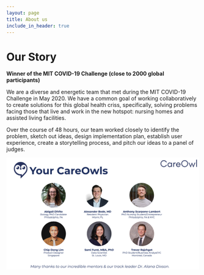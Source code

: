 ```yaml
---
layout: page
title: About us
include_in_header: true
---
```


# Our Story

**Winner of the MIT COVID-19 Challenge (close to 2000 global participants)**

We are a diverse and energetic team that met during the MIT COVID-19 Challenge in May 2020. We have a common goal of working collaboratively to create solutions for this global health criss, specifically, solving problems facing those that live and work in the new hotspot: nursing homes and assisted living facilities.

Over the course of 48 hours, our team worked closely to identify the problem, sketch out ideas, design implementation plan, establish user experience, create a storytelling process, and pitch our ideas to a panel of judges. 


![team pic](assets/page_images/careowl_team.png)
